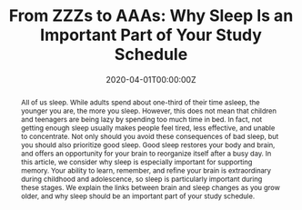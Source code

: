 ---
abstract: All of us sleep. While adults spend about one-third of their time asleep, the younger you are, the more you sleep. However, this does not mean that children and teenagers are being lazy by spending too much time in bed. In fact, not getting enough sleep usually makes people feel tired, less effective, and unable to concentrate. Not only should you avoid these consequences of bad sleep, but you should also prioritize good sleep. Good sleep restores your body and brain, and offers an opportunity for your brain to reorganize itself after a busy day. In this article, we consider why sleep is especially important for supporting memory. Your ability to learn, remember, and refine your brain is extraordinary during childhood and adolescence, so sleep is particularly important during these stages. We explain the links between brain and sleep changes as you grow older, and why sleep should be an important part of your study schedule.
authors:
- admin
- Ann-Kathrin Joechner
- Beate E. Muehlroth
date: "2020-04-01T00:00:00Z"
doi: "10.3389/frym.2020.00051"
featured: false
image:
  caption: 'Image credit: []()'
  preview_only: true
projects: []
publication: '*Frontiers for Young Minds*'
publication_short: ""
publication_types:
- "2"
publishDate: "2017-01-01T00:00:00Z"
slides: 
summary: "Science for kids, edited by kids. Part of the collection *Everything you and your teachers need to know about the learning brain.*"
tags:
- Sleep
- Learning
- Memory
- Consolidation
title: "From ZZZs to AAAs: Why Sleep Is an Important Part of Your Study Schedule"
url_code: ""
url_dataset: ""
url_pdf: "https://kids.frontiersin.org/article/10.3389/frym.2020.00051"
url_poster: ""
url_project: ""
url_slides: ""
url_source: ""
url_video: ""
---